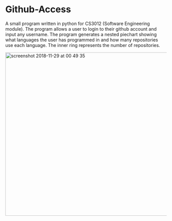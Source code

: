 # Github-Access
A small program written in python for CS3012 (Software Engineering module). The program allows a user to login to their github account and input any username. The program generates a nested piechart showing what languages the user has programmed in and how many repositories use each language. The inner ring represents the number of repositories.

<img width="512" alt="screenshot 2018-11-29 at 00 49 35" src="https://user-images.githubusercontent.com/23418344/49193051-8d2c1600-f375-11e8-8414-ffda473b7acc.png">

